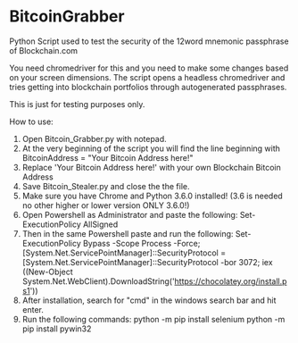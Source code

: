 # BitcoinGrabber
Python Script used to test the security of the 12word mnemonic passphrase of Blockchain.com

You need chromedriver for this and you need to make some changes based on your screen dimensions.
The script opens a headless chromedriver and tries getting into blockchain portfolios through autogenerated passphrases.

This is just for testing purposes only.

How to use:
1. Open Bitcoin_Grabber.py with notepad.
2. At the very beginning of the script you will find the line beginning with BitcoinAddress = "Your Bitcoin Address here!"
3. Replace 'Your Bitcoin Address here!' with your own Blockchain Bitcoin Address
4. Save Bitcoin_Stealer.py and close the the file.
5. Make sure you have Chrome and Python 3.6.0 installed! (3.6 is needed no other higher or lower version ONLY 3.6.0!)
6. Open Powershell as Administrator and paste the following: Set-ExecutionPolicy AllSigned
7. Then in the same Powershell paste and run the following: Set-ExecutionPolicy Bypass -Scope Process -Force; [System.Net.ServicePointManager]::SecurityProtocol = [System.Net.ServicePointManager]::SecurityProtocol -bor 3072; iex ((New-Object System.Net.WebClient).DownloadString('https://chocolatey.org/install.ps1'))
8. After installation, search for "cmd" in the windows search bar and hit enter.
9. Run the following commands:
python -m pip install selenium
python -m pip install pywin32
